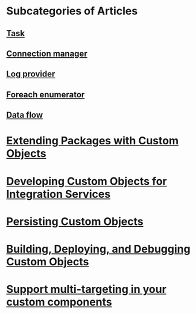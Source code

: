 # Subcategories of Articles
## [Task](../../integration-services/extending-packages-custom-objects/task/index.md?toc=%2fsql%2fintegration-services%2fextending-packages-custom-objects%2ftask%2ftoc.json)
## [Connection manager](../../integration-services/extending-packages-custom-objects/connection-manager/index.md?toc=%2fsql%2fintegration-services%2fextending-packages-custom-objects%2fconnection-manager%2ftoc.json)
## [Log provider](../../integration-services/extending-packages-custom-objects/log-provider/index.md?toc=%2fsql%2fintegration-services%2fextending-packages-custom-objects%2flog-provider%2ftoc.json)
## [Foreach enumerator](../../integration-services/extending-packages-custom-objects/foreach-enumerator/index.md?toc=%2fsql%2fintegration-services%2fextending-packages-custom-objects%2fforeach-enumerator%2ftoc.json)
## [Data flow](../../integration-services/extending-packages-custom-objects/data-flow/index.md?toc=%2fsql%2fintegration-services%2fextending-packages-custom-objects%2fdata-flow%2ftoc.json)

# [Extending Packages with Custom Objects](extending-packages-with-custom-objects.md)
# [Developing Custom Objects for Integration Services](developing-custom-objects-for-integration-services.md)
# [Persisting Custom Objects](persisting-custom-objects.md)
# [Building, Deploying, and Debugging Custom Objects](building-deploying-and-debugging-custom-objects.md)
# [Support multi-targeting in your custom components](support-multi-targeting-in-your-custom-components.md)
